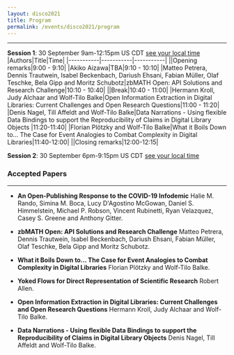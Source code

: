 ```yaml
---
layout: disco2021
title: Program
permalink: /events/disco2021/program
---
```


---
**Session 1**: 30 September 9am-12:15pm US CDT [see your local time](https://www.timeanddate.com/worldclock/fixedtime.html?iso=20210930T09&p1=5158&ah=3&am=15)
|Authors|Title|Time|
|-----------|-----------|-----------|
||Opening remarks|9:00 - 9:10| 
|Akiko Aizawa|TBA|9:10 - 10:10|
|Matteo Petrera, Dennis Trautwein, Isabel Beckenbach, Dariush Ehsani, Fabian Müller, Olaf Teschke, Bela Gipp and Moritz Schubotz|zbMATH Open: API Solutions and Research Challenge|10:10 - 10:40|
||Break|10:40 - 11:00|
|Hermann Kroll, Judy Alchaar and Wolf-Tilo Balke|Open Information Extraction in Digital Libraries: Current Challenges and Open Research Questions|11:00 - 11:20|
|Denis Nagel, Till Affeldt and Wolf-Tilo Balke|Data Narrations - Using flexible Data Bindings to support the Reproducibility of Claims in Digital Library Objects |11:20-11:40|
|Florian Plötzky and Wolf-Tilo Balke|What it Boils Down to... The Case for Event Analogies to Combat Complexity in Digital Libraries|11:40-12:00|
||Closing remarks|12:00-12:15|

**Session 2**: 30 September 6pm-9:15pm US CDT [see your local time](https://www.timeanddate.com/worldclock/fixedtime.html?iso=20210930T18&p1=5158&ah=3&am=15)


### Accepted Papers
---

- **An Open-Publishing Response to the COVID-19 Infodemic** Halie M. Rando, Simina M. Boca, Lucy D'Agostino McGowan, Daniel S. Himmelstein, Michael P. Robson, Vincent Rubinetti, Ryan Velazquez, Casey S. Greene and Anthony Gitter. 

- **zbMATH Open: API Solutions and Research Challenge** Matteo Petrera, Dennis Trautwein, Isabel Beckenbach, Dariush Ehsani, Fabian Müller, Olaf Teschke, Bela Gipp and Moritz Schubotz.

- **What it Boils Down to... The Case for Event Analogies to Combat Complexity in Digital Libraries** Florian Plötzky and Wolf-Tilo Balke.

- **Yoked Flows for Direct Representation of Scientific Research** Robert Allen. 

- **Open Information Extraction in Digital Libraries: Current Challenges and Open Research Questions** Hermann Kroll, Judy Alchaar and Wolf-Tilo Balke.

- **Data Narrations - Using flexible Data Bindings to support the Reproducibility of Claims in Digital Library Objects** Denis Nagel, Till Affeldt and Wolf-Tilo Balke.

